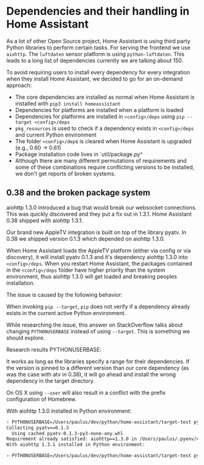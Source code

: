 # Dependencies and their handling in Home Assistant

As a lot of other Open Source project, Home Assistant is using third party
Python libraries to perform certain tasks. For serving the frontend we
use `aiohttp`. The `luftdaten` sensor platform is using `python-luftdaten`.
This leads to a long list of dependencies currently we are talking about 150.

To avoid requiring users to install every dependency for every integration when
they install Home Assistant, we decided to go for an on-demand approach:

- The core dependencies are installed as normal when Home Assistant is
  installed with `pip3 install homeassistant`
- Dependencies for platforms are installed when a platform is loaded
- Dependencies for platforms are installed in `<config>/deps` using 
  `pip --target <config>/deps`
- `pkg_resources` is used to check if a dependency exists in `<config>/deps`
  and current Python environment
- The folder `<config>/dep`s is cleared when Home Assistant is upgraded
  (e.g., 0.60 -> 0.61)
- Package installation code lives in `util/package.py^
- Although there are many different permutations of requirements and some of
  these combinations require conflicting versions to be installed, we don't get
  reports of broken systems.

## 0.38 and the broken package system

aiohttp 1.3.0 introduced a bug that would break our websocket connections.
This was quickly discovered and they put a fix out in 1.3.1. Home Assistant
0.38 shipped with aiohttp 1.3.1.

Our brand new AppleTV integration is built on top of the library pyatv. In 0.38
we shipped version 0.1.3 which depended on aiohttp 1.3.0.

When Home Assistant loads the AppleTV platform (either via config or via
discovery), it will install pyatv 0.1.3 and it's dependency aiohttp 1.3.0
into `<config>/deps`. When you restart Home Assistant, the packages contained
in the `<config>/deps` folder have higher priority than the system environment,
thus aiohttp 1.3.0 will get loaded and breaking peoples installation.

The issue is caused by the following behavior:

When invoking `pip --target`, `pip` does not verify if a dependency already
exists in the current active Python environment.

While researching the issue, this answer on StackOverflow talks about changing
`PYTHONUSERBASE` instead of using `--target`. This is something we should
explore.

Research results PYTHONUSERBASE:

It works as long as the libraries specify a range for their dependencies. If
the version is pinned to a different version than our core dependency (as was
the case with atv in 0.38), it will go ahead and install the wrong dependency
in the target directory.

On OS X using `--user` will also result in a conflict with the prefix
configuration of Homebrew.

With aiohttp 1.3.0 installed in Python environment:

```bash
› PYTHONUSERBASE=/Users/paulus/dev/python/home-assistant/target-test python3 -m pip install pyatv==0.1.3 --user
Collecting pyatv==0.1.3
  Using cached pyatv-0.1.3-py3-none-any.whl
Requirement already satisfied: aiohttp==1.3.0 in /Users/paulus/.pyenv/versions/3.5.2/lib/python3.5/site-packages (from pyatv==0.1.3)
With aiohttp 1.3.1 installed in Python environment:

› PYTHONUSERBASE=/Users/paulus/dev/python/home-assistant/target-test python3 -m pip install pyatv==0.1.3 --user
```

